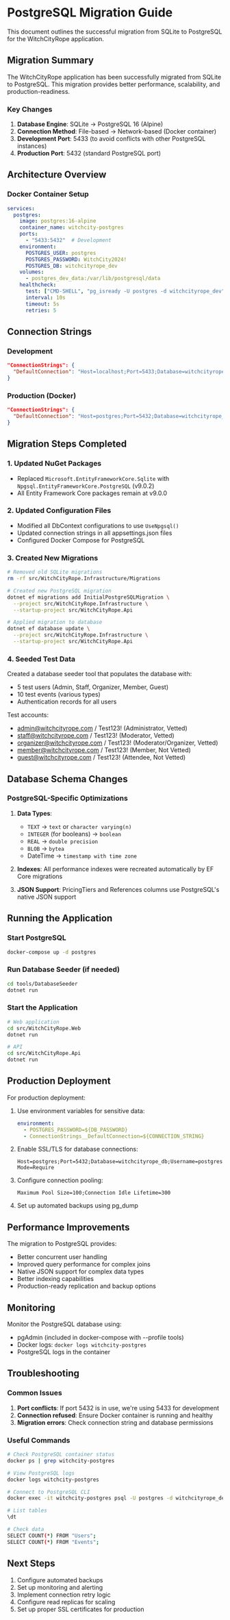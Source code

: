 # PostgreSQL Migration Guide

This document outlines the successful migration from SQLite to PostgreSQL for the WitchCityRope application.

## Migration Summary

The WitchCityRope application has been successfully migrated from SQLite to PostgreSQL. This migration provides better performance, scalability, and production-readiness.

### Key Changes

1. **Database Engine**: SQLite → PostgreSQL 16 (Alpine)
2. **Connection Method**: File-based → Network-based (Docker container)
3. **Development Port**: 5433 (to avoid conflicts with other PostgreSQL instances)
4. **Production Port**: 5432 (standard PostgreSQL port)

## Architecture Overview

### Docker Container Setup

```yaml
services:
  postgres:
    image: postgres:16-alpine
    container_name: witchcity-postgres
    ports:
      - "5433:5432"  # Development
    environment:
      POSTGRES_USER: postgres
      POSTGRES_PASSWORD: WitchCity2024!
      POSTGRES_DB: witchcityrope_dev
    volumes:
      - postgres_dev_data:/var/lib/postgresql/data
    healthcheck:
      test: ["CMD-SHELL", "pg_isready -U postgres -d witchcityrope_dev"]
      interval: 10s
      timeout: 5s
      retries: 5
```

## Connection Strings

### Development
```json
"ConnectionStrings": {
  "DefaultConnection": "Host=localhost;Port=5433;Database=witchcityrope_dev;Username=postgres;Password=WitchCity2024!"
}
```

### Production (Docker)
```json
"ConnectionStrings": {
  "DefaultConnection": "Host=postgres;Port=5432;Database=witchcityrope_db;Username=postgres;Password=WitchCity2024!"
}
```

## Migration Steps Completed

### 1. Updated NuGet Packages
- Replaced `Microsoft.EntityFrameworkCore.Sqlite` with `Npgsql.EntityFrameworkCore.PostgreSQL` (v9.0.2)
- All Entity Framework Core packages remain at v9.0.0

### 2. Updated Configuration Files
- Modified all DbContext configurations to use `UseNpgsql()`
- Updated connection strings in all appsettings.json files
- Configured Docker Compose for PostgreSQL

### 3. Created New Migrations
```bash
# Removed old SQLite migrations
rm -rf src/WitchCityRope.Infrastructure/Migrations

# Created new PostgreSQL migration
dotnet ef migrations add InitialPostgreSQLMigration \
  --project src/WitchCityRope.Infrastructure \
  --startup-project src/WitchCityRope.Api

# Applied migration to database
dotnet ef database update \
  --project src/WitchCityRope.Infrastructure \
  --startup-project src/WitchCityRope.Api
```

### 4. Seeded Test Data
Created a database seeder tool that populates the database with:
- 5 test users (Admin, Staff, Organizer, Member, Guest)
- 10 test events (various types)
- Authentication records for all users

Test accounts:
- admin@witchcityrope.com / Test123! (Administrator, Vetted)
- staff@witchcityrope.com / Test123! (Moderator, Vetted)
- organizer@witchcityrope.com / Test123! (Moderator/Organizer, Vetted)
- member@witchcityrope.com / Test123! (Member, Not Vetted)
- guest@witchcityrope.com / Test123! (Attendee, Not Vetted)

## Database Schema Changes

### PostgreSQL-Specific Optimizations
1. **Data Types**:
   - `TEXT` → `text` or `character varying(n)`
   - `INTEGER` (for booleans) → `boolean`
   - `REAL` → `double precision`
   - `BLOB` → `bytea`
   - DateTime → `timestamp with time zone`

2. **Indexes**: All performance indexes were recreated automatically by EF Core migrations

3. **JSON Support**: PricingTiers and References columns use PostgreSQL's native JSON support

## Running the Application

### Start PostgreSQL
```bash
docker-compose up -d postgres
```

### Run Database Seeder (if needed)
```bash
cd tools/DatabaseSeeder
dotnet run
```

### Start the Application
```bash
# Web application
cd src/WitchCityRope.Web
dotnet run

# API
cd src/WitchCityRope.Api
dotnet run
```


## Production Deployment

For production deployment:

1. Use environment variables for sensitive data:
   ```yaml
   environment:
     - POSTGRES_PASSWORD=${DB_PASSWORD}
     - ConnectionStrings__DefaultConnection=${CONNECTION_STRING}
   ```

2. Enable SSL/TLS for database connections:
   ```
   Host=postgres;Port=5432;Database=witchcityrope_db;Username=postgres;Password=xxx;SSL Mode=Require
   ```

3. Configure connection pooling:
   ```
   Maximum Pool Size=100;Connection Idle Lifetime=300
   ```

4. Set up automated backups using pg_dump

## Performance Improvements

The migration to PostgreSQL provides:
- Better concurrent user handling
- Improved query performance for complex joins
- Native JSON support for complex data types
- Better indexing capabilities
- Production-ready replication and backup options

## Monitoring

Monitor the PostgreSQL database using:
- pgAdmin (included in docker-compose with --profile tools)
- Docker logs: `docker logs witchcity-postgres`
- PostgreSQL logs in the container

## Troubleshooting

### Common Issues

1. **Port conflicts**: If port 5432 is in use, we're using 5433 for development
2. **Connection refused**: Ensure Docker container is running and healthy
3. **Migration errors**: Check connection string and database permissions

### Useful Commands

```bash
# Check PostgreSQL container status
docker ps | grep witchcity-postgres

# View PostgreSQL logs
docker logs witchcity-postgres

# Connect to PostgreSQL CLI
docker exec -it witchcity-postgres psql -U postgres -d witchcityrope_dev

# List tables
\dt

# Check data
SELECT COUNT(*) FROM "Users";
SELECT COUNT(*) FROM "Events";
```

## Next Steps

1. Configure automated backups
2. Set up monitoring and alerting
3. Implement connection retry logic
4. Configure read replicas for scaling
5. Set up proper SSL certificates for production